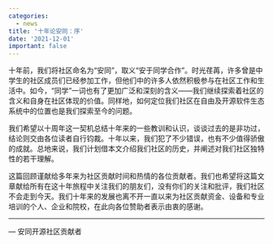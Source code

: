 ```yaml
---
categories:
  - news
title: '十年论安同：序'
date: '2021-12-01'
important: false
---
```


十年前，我们将社区命名为“安同”，取义“安于同学合作”。时光荏苒，许多曾是中学生的社区成员们已经参加工作，但他们中的许多人依然积极参与在社区工作和生活中。如今，“同学”一词也有了更加广泛和深刻的含义——我们继续探索着社区的含义和自身在社区体现的价值。同样地，如何定位我们社区在自由及开源软件生态系统中的位置也是我们探索至今的问题。

我们希望以十周年这一契机总结十年来的一些教训和认识，谈谈过去的是非功过，结论则交由各位读者自行钧裁。十年以来，我们犯了不少错误，也有不少值得骄傲的成就。总地来说，我们计划借本文介绍我们社区的历史，并阐述对我们社区独特性的若干理解。

这篇回顾谨献给多年来为社区贡献时间和热情的各位贡献者。我们也希望将这篇文章献给所有在这十年旅程中关注我们的朋友们，没有你们的关注和批评，我们社区不会走到今天。我们十年来的发展也离不开一直以来为社区贡献资金、设备和专业培训的个人、企业和院校，在此向各位赞助者表示由衷的感谢。


----

— 安同开源社区贡献者
